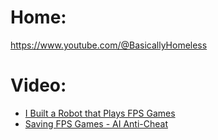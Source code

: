 # Home:
https://www.youtube.com/@BasicallyHomeless

# Video:
- [I Built a Robot that Plays FPS Games](https://youtu.be/x-EbjGSRyKA)
- [Saving FPS Games - AI Anti-Cheat](https://youtu.be/LkmIItTrQP4)
